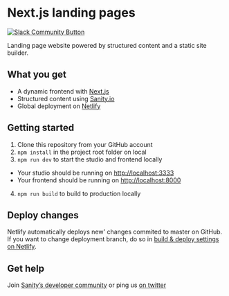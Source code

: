 # Next.js landing pages

[![Slack Community Button](https://slack.sanity.io/badge.svg)](https://slack.sanity.io/)

Landing page website powered by structured content and a static site builder.

## What you get

- A dynamic frontend with [Next.js](https://nextjs.org)
- Structured content using [Sanity.io](https://www.sanity.io)
- Global deployment on [Netlify](https://netlify.com)

## Getting started

1. Clone this repository from your GitHub account
2. `npm install` in the project root folder on local
3. `npm run dev` to start the studio and frontend locally
- Your studio should be running on [http://localhost:3333](http://localhost:3333)
- Your frontend should be running on [http://localhost:8000](http://localhost:8000)

4. `npm run build` to build to production locally

## Deploy changes

Netlify automatically deploys new' changes commited to master on GitHub. If you want to change deployment branch, do so in [build & deploy settings on Netlify](https://www.netlify.com/docs/continuous-deployment/#branches-deploys).

## Get help

Join [Sanity’s developer community](https://slack.sanity.io) or ping us [on twitter](https://twitter.com/sanity_io)
